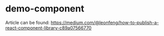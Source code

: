 # demo-component

Article can be found: <https://medium.com/@leonfeng/how-to-publish-a-react-component-library-c89a07566770>
